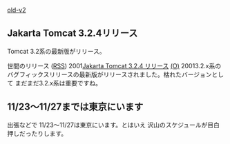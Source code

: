[old-v2](ig011121-orig.html)

## Jakarta Tomcat 3.2.4リリース

Tomcat 3.2系の最新版がリリース。








世間のリリース ([RSS](ig011121-release.xml)) 2001[Jakarta Tomcat 3.2.4 リリース](http://jakarta.apache.org/tomcat/index.html) [(O)](http://jakarta.apache.org/tomcat/index.html) 20013.2.x系のバグフィックスリリースの最新版がリリースされました。枯れたバージョンとして まだまだ3.2.x系は重要ですね。

## 11/23～11/27までは東京にいます


出張などで 11/23～11/27は東京にいます。とはいえ 沢山のスケジュールが目白押しだったりします。